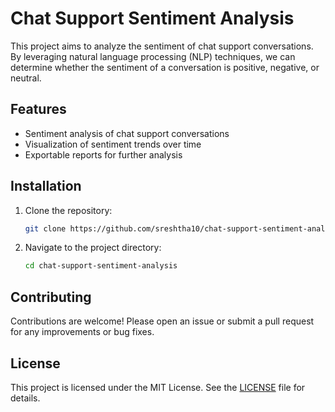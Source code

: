 # Chat Support Sentiment Analysis

This project aims to analyze the sentiment of chat support conversations. By leveraging natural language processing (NLP) techniques, we can determine whether the sentiment of a conversation is positive, negative, or neutral.

## Features

- Sentiment analysis of chat support conversations
- Visualization of sentiment trends over time
- Exportable reports for further analysis

## Installation

1. Clone the repository:
    ```sh
    git clone https://github.com/sreshtha10/chat-support-sentiment-analysis.git
    ```
2. Navigate to the project directory:
    ```sh
    cd chat-support-sentiment-analysis
    ```

## Contributing

Contributions are welcome! Please open an issue or submit a pull request for any improvements or bug fixes.

## License

This project is licensed under the MIT License. See the [LICENSE](LICENSE) file for details.
